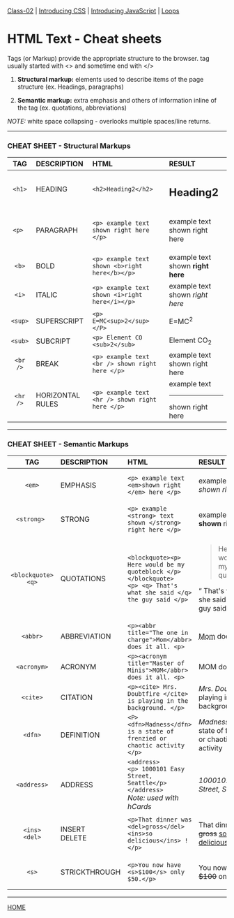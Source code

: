 [Class-02](https://cassandraortiz.github.io/reading-notes/class-02.md) \| [Introducing CSS](https://cassandraortiz.github.io/reading-notes/class-02-css-intro.md)  \| [Introducing JavaScript](https://cassandraortiz.github.io/reading-notes/class-02-java-intro.md) \| [Loops](https://cassandraortiz.github.io/reading-notes/class-02_loops.md)

# HTML Text - Cheat sheets

Tags (or Markup) provide the appropriate structure to the browser. tag usually started with <> and sometime end with </>

1. **Structural markup:** elements used to describe items of the page structure (ex. Headings, paragraphs)

2. **Semantic markup:** extra emphasis and others of information inline of the tag (ex. quotations, abbreviations)

*NOTE:* white space collapsing - overlooks multiple spaces/line returns.

---

### **CHEAT SHEET** -  Structural Markups

| TAG | DESCRIPTION | HTML | RESULT |
| :-: | :---------- | :--- | :----- |
| `<h1>` | HEADING | `<h2>Heading2</h2>` | <h2>Heading2</h2> |
| `<p> `| PARAGRAPH | `<p> example text shown right here </p>` |<p> example text shown right here </P> |
| `<b>` | BOLD | `<p> example text shown <b>right here</b></p>` |  example text shown <b>right here</b> |
| `<i>` | ITALIC | `<p> example text shown <i>right here</i></p>` | example text shown <i>right here</i> |
| `<sup>` | SUPERSCRIPT |  `<p> E=MC<sup>2</sup> </P>` |  E=MC<sup>2</sup> |
| `<sub>` | SUBCRIPT |  `<p> Element CO <sub>2</sub>` | Element CO<sub>2</sub> |
| `<br />` | BREAK |  `<p> example text <br /> shown right here </p>`| example text <br /> shown right here |
| `<hr />` | HORIZONTAL RULES |  `<p> example text <hr /> shown right here </p>`| example text <hr /> shown right here |

---

### **CHEAT SHEET** -  Semantic Markups

| TAG | DESCRIPTION | HTML | RESULT |
| :-: | :---------- | :--- | :----- |
| `<em>` | EMPHASIS | `<p> example text <em>shown right </em> here </p>` | <p> example text <em>shown right </em> here </p> |
| `<strong> `| STRONG | `<p> example <strong> text shown </strong> right here </p>` | <p> example <strong>text shown</strong> right here </p> |
| `<blockquote>` <br /> `<q>` | QUOTATIONS | `<blockquote><p> Here would be my quoteblock </p></blockquote>` <br /> `<p> <q> That's what she said </q> the guy said </p>` | <blockquote><p> Here would be my quoteblock </p></blockquote> <p> <q> That's what she said </q> the guy said. </p> |
| `<abbr>` | ABBREVIATION | `<p><abbr title="The one in charge">Mom</abbr> does it all. <p> ` | <p><abbr title="The one in charge">Mom</abbr> does it all. <p>  |
| `<acronym>` | ACRONYM |  `<p><acronym title="Master of Minis">MOM</abbr> does it all. <p> ` |  <p><acronyn title="Master of Minis">MOM</abbr> does it all. <p> |
| `<cite>` | CITATION |  `<p><cite> Mrs. Doubtfire </cite> is playing in the background. </p>` | <cite> Mrs. Doubtfire </cite> is playing in the background.  |
| `<dfn>` | DEFINITION |  `<P><dfn>Madness</dfn> is a state of frenzied or chaotic activity </p>`| <dfn>Madness</dfn> is a state of frenzied or chaotic activity  |
| `<address>` | ADDRESS |  `<address>`<br /> `<p> 1000101 Easy Street, Seattle</p></address>` <br /> *Note: used with hCards* | <address><p> 1000101 Easy Street, Seattle</p></address> |
| `<ins>`<br />`<del>` | INSERT <br /> DELETE | `<p>That dinner was <del>gross</del> <ins>so delicious</ins> !</p>` | <p>That dinner was <del>gross</del> <ins>so delicious</ins> !</p> |
| `<s>` | STRICKTHROUGH | `<p>You now have <s>$100</s> only $50.</p>` | <p>You now have <s>$100</s> only $50.</p> |

---

[HOME](https://cassandraortiz.github.io/reading-notes/README.md)